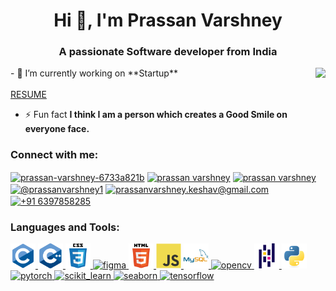<h1 align="center">Hi 👋, I'm Prassan Varshney</h1>
<h3 align="center">A passionate Software developer from India</h3>
<img align="right" src="https://tse4.mm.bing.net/th?id=OIP.qEXauZgMPs04uiP6AY2wEAHaEo&pid=Api&P=0&h=220">
- 🔭 I’m currently working on **Startup**
<br><br><a href="https://drive.google.com/file/d/111OmSeRHIKoM6eJic0KEvyW33peXvOya/view?usp=drive_link">RESUME</a>

- ⚡ Fun fact **I think I am a person which creates a Good Smile on everyone face.**
<h3 align="left">Connect with me:</h3>
<p align="left">
<a href="https://linkedin.com/in/prassan-varshney-6733a821b" target="blank"><img align="center" src="https://tse4.mm.bing.net/th?id=OIP.Ff1a2zx1DnGg5rppyqq-XwHaHa&pid=Api&P=0&h=220" alt="prassan-varshney-6733a821b" height="30" width="40" /></a>
<a href="https://fb.com/prassan varshney" target="blank"><img align="center" src="https://tse4.mm.bing.net/th?id=OIP.mmCO2-AXWi1669LXzTPs_AHaFm&pid=Api&P=0&h=220" alt="prassan varshney" height="30" width="40" /></a>
<a href="https://instagram.com/prassan varshney" target="blank"><img align="center" src="https://tse1.mm.bing.net/th?id=OIP.c13aaIgKOFzozFvk88X81gHaHZ&pid=Api&P=0&h=220" alt="prassan varshney" height="30" width="40" /></a>
<a href="https://www.hackerrank.com/@prassanvarshney1" target="blank"><img align="center" src="https://1.bp.blogspot.com/-mJ2YP9rzBjg/XvwLXDqZ3XI/AAAAAAAAKfM/kq8Y6bvq-LUCWFxch1YVHVXnOj3foFWvACK4BGAsYHg/w1200-h630-p-k-no-nu/HackerRank_Icon-1000px.png" alt="@prassanvarshney1" height="30" width="40" /></a>
  <a href="mailto:prassanvarshney.keshav@gmail.com" target="blank"><img align="center" src="https://tse1.mm.bing.net/th?id=OIP.TW21b-CFGudjWw39HNhqcgHaEK&pid=Api&P=0&h=220" alt="prassanvarshney.keshav@gmail.com" height="30" width="40" /></a>
  <a href="tel:+916397858285" target="blank"><image align="center" src="https://tse4.mm.bing.net/th?id=OIP.8h5n4SPr1AG508smEwcULQHaHa&pid=Api&P=0&h=220" alt="+91 6397858285" height="30" width="40" /></a>
</p>

<h3 align="left">Languages and Tools:</h3>
<p align="left"> <a href="https://www.cprogramming.com/" target="_blank" rel="noreferrer"> <img src="https://raw.githubusercontent.com/devicons/devicon/master/icons/c/c-original.svg" alt="c" width="40" height="40"/> </a> <a href="https://www.w3schools.com/cpp/" target="_blank" rel="noreferrer"> <img src="https://raw.githubusercontent.com/devicons/devicon/master/icons/cplusplus/cplusplus-original.svg" alt="cplusplus" width="40" height="40"/> </a> <a href="https://www.w3schools.com/css/" target="_blank" rel="noreferrer"> <img src="https://raw.githubusercontent.com/devicons/devicon/master/icons/css3/css3-original-wordmark.svg" alt="css3" width="40" height="40"/> </a> <a href="https://www.figma.com/" target="_blank" rel="noreferrer"> <img src="https://www.vectorlogo.zone/logos/figma/figma-icon.svg" alt="figma" width="40" height="40"/> </a> <a href="https://www.w3.org/html/" target="_blank" rel="noreferrer"> <img src="https://raw.githubusercontent.com/devicons/devicon/master/icons/html5/html5-original-wordmark.svg" alt="html5" width="40" height="40"/> </a> <a href="https://developer.mozilla.org/en-US/docs/Web/JavaScript" target="_blank" rel="noreferrer"> <img src="https://raw.githubusercontent.com/devicons/devicon/master/icons/javascript/javascript-original.svg" alt="javascript" width="40" height="40"/> </a> <a href="https://www.mysql.com/" target="_blank" rel="noreferrer"> <img src="https://raw.githubusercontent.com/devicons/devicon/master/icons/mysql/mysql-original-wordmark.svg" alt="mysql" width="40" height="40"/> </a> <a href="https://opencv.org/" target="_blank" rel="noreferrer"> <img src="https://www.vectorlogo.zone/logos/opencv/opencv-icon.svg" alt="opencv" width="40" height="40"/> </a> <a href="https://pandas.pydata.org/" target="_blank" rel="noreferrer"> <img src="https://raw.githubusercontent.com/devicons/devicon/2ae2a900d2f041da66e950e4d48052658d850630/icons/pandas/pandas-original.svg" alt="pandas" width="40" height="40"/> </a> <a href="https://www.python.org" target="_blank" rel="noreferrer"> <img src="https://raw.githubusercontent.com/devicons/devicon/master/icons/python/python-original.svg" alt="python" width="40" height="40"/> </a> <a href="https://pytorch.org/" target="_blank" rel="noreferrer"> <img src="https://www.vectorlogo.zone/logos/pytorch/pytorch-icon.svg" alt="pytorch" width="40" height="40"/> </a> <a href="https://scikit-learn.org/" target="_blank" rel="noreferrer"> <img src="https://upload.wikimedia.org/wikipedia/commons/0/05/Scikit_learn_logo_small.svg" alt="scikit_learn" width="40" height="40"/> </a> <a href="https://seaborn.pydata.org/" target="_blank" rel="noreferrer"> <img src="https://seaborn.pydata.org/_images/logo-mark-lightbg.svg" alt="seaborn" width="40" height="40"/> </a> <a href="https://www.tensorflow.org" target="_blank" rel="noreferrer"> <img src="https://www.vectorlogo.zone/logos/tensorflow/tensorflow-icon.svg" alt="tensorflow" width="40" height="40"/> </a> </p>

